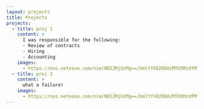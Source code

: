 ```yaml
---
layout: projects
title: Projects
projects:
  - title: proj 1
    content: >
      I was responsible for the following:
      - Review of contracts
      - Hiring
      - Accounting
    images:
      - https://nos.netease.com/nim/NDI2MjUzMg==/bmltYV82ODAzMTU5MzdfMTUxNDM2NzE3MjM1OF80NWRmMTExNC0zMGYxLTQ0M2YtOGM0ZC00YTJhYjcyMzFjYWQ=
  - title: proj 2
    content: >
      what a failure! 
    images:
      - https://nos.netease.com/nim/NDI2MjUzMg==/bmltYV82ODAzMTU5MzdfMTUxNDM2NzE3MjM1OF80NWRmMTExNC0zMGYxLTQ0M2YtOGM0ZC00YTJhYjcyMzFjYWQ=
---
```

